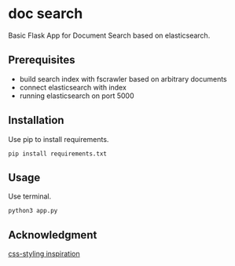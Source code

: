 # doc search

Basic Flask App for Document Search based on elasticsearch.

## Prerequisites

- build search index with fscrawler based on arbitrary documents
- connect elasticsearch with index
- running elasticsearch on port 5000

## Installation

Use pip to install requirements.

`pip install requirements.txt`

## Usage

Use terminal.

`python3 app.py`

## Acknowledgment

[css-styling inspiration](https://webdesign.tutsplus.com/tutorials/css-experiments-with-a-search-form-input-and-button--cms-22069)
